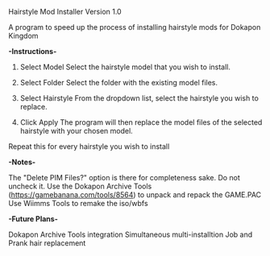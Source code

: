 Hairstyle Mod Installer Version 1.0

A program to speed up the process of installing hairstyle mods for Dokapon Kingdom

**-Instructions-**

1. Select Model
Select the hairstyle model that you wish to install.

2. Select Folder
Select the folder with the existing model files.

4. Select Hairstyle
From the dropdown list, select the hairstyle you wish to replace.

5. Click Apply
The program will then replace the model files of the selected hairstyle with your chosen model.

Repeat this for every hairstyle you wish to install

**-Notes-**

The "Delete PIM Files?" option is there for completeness sake. Do not uncheck it.
Use the Dokapon Archive Tools (https://gamebanana.com/tools/8564) to unpack and repack the GAME.PAC
Use Wiimms Tools to remake the iso/wbfs

**-Future Plans-**

Dokapon Archive Tools integration
Simultaneous multi-installtion
Job and Prank hair replacement
